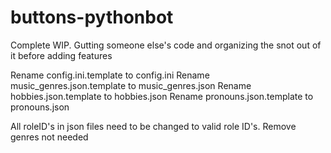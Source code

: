 # buttons-pythonbot

Complete WIP. Gutting someone else's code and organizing the snot out of it before adding features

Rename config.ini.template to config.ini
Rename music_genres.json.template to music_genres.json
Rename hobbies.json.template to hobbies.json
Rename pronouns.json.template to pronouns.json

All roleID's in json files need to be changed to valid role ID's. Remove genres not needed